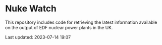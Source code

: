 # Nuke Watch

This repository includes code for retrieving the latest information available on the output of EDF nuclear power plants in the UK.

Last updated: 2023-07-14 19:07